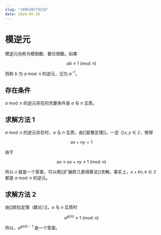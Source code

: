 ```yaml
---
slug: "240528174226"
date: 2024-05-28
---
```


# 模逆元

模逆元也称为模倒数、数论倒数。如果

$$
ab \equiv 1 \pmod{n}
$$

则称 $b$ 为 $a \bmod n$ 的逆元，记为 $a^{-1}$。

## 存在条件

$a \bmod n$ 的逆元存在的充要条件是 $a$ 与 $n$ 互质。

## 求解方法 1

$a \bmod n$ 的逆元存在时，$a$ 与 $n$ 互质。由[[裴蜀定理]]，一定 $\exists x,y \in \mathbb{Z}$，使得

$$
ax+ny=1
$$

由于

$$
ax \equiv ax+ny \equiv 1 \pmod{n}
$$

所以 $x$ 就是一个答案，可以用[[扩展欧几里得算法]]求解。事实上，$x+kn, k \in \mathbb{Z}$ 都是 $a \bmod n$ 的逆元。

## 求解方法 2

由[[欧拉定理（数论）]]，$a$ 与 $n$ 互质时

$$
a^{\varphi(n)} \equiv 1 \pmod{n}
$$

所以，$a^{\varphi(n)-1}$ 是一个答案。
